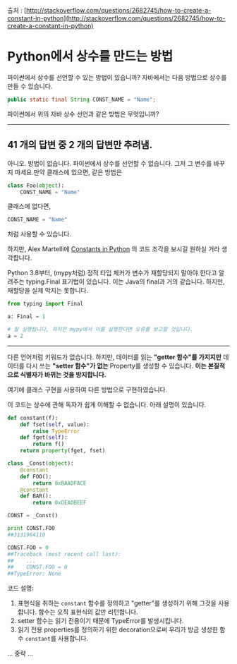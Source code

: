 출처 : [http://stackoverflow.com/questions/2682745/how-to-create-a-constant-in-python](http://stackoverflow.com/questions/2682745/how-to-create-a-constant-in-python)

# Python에서 상수를 만드는 방법

파이썬에서 상수를 선언할 수 있는 방법이 있습니까? 자바에서는 다음 방법으로 상수를 만들 수 있습니다.

```java
public static final String CONST_NAME = "Name";
```

파이썬에서 위의 자바 상수 선언과 같은 방법은 무엇입니까?

---

## 41 개의 답변 중 2 개의 답변만 추려냄.

아니오. 방법이 없습니다. 파이썬에서 상수를 선언할 수 없습니다. 그저 그 변수를 바꾸지 마세요.만약 클래스에 있으면, 같은 방법은

```python
class Foo(object): 
    CONST_NAME = "Name"
```

클래스에 없다면,

```python
CONST_NAME = "Name"
```

처럼 사용할 수 있습니다.

하지만, Alex Martelli에 [Constants in Python](https://code.activestate.com/recipes/65207-constants-in-python/?in=user-97991) 의 코드 조각을 보시길 원하실 거라 생각합니다.

Python 3.8부터, (mypy처럼) 정적 타입 체커가 변수가 재할당되지 말아야 한다고 알려주는 typing.Final 표기법이 있습니다. 이는 Java의 final과 거의 같습니다. 하지만, 재할당을 실제 막지는 못합니다.

```python
from typing import Final

a: Final = 1

# 잘 실행됩니다, 하지만 mypy에서 이를 실행한다면 오류를 보고할 것입니다.
a = 2
```

---

다른 언어처럼 키워드가 없습니다. 하지만, 데이터를 읽는 **"getter 함수"를 가지지만** 데이터를 다시 쓰는 **"setter 함수"가 없는** Property를 생성할 수 있습니다. **이는 본질적으로 식별자가 바뀌는 것을 방지합니다.**

여기에 클래스 구현을 사용하여 다른 방법으로 구현하였습니다.

이 코드는 상수에 관해 독자가 쉽게 이해할 수 없습니다. 아래 설명이 있습니다.

```python
def constant(f):
    def fset(self, value):
        raise TypeError
    def fget(self):
        return f()
    return property(fget, fset)

class _Const(object):
    @constant
    def FOO():
        return 0xBAADFACE
    @constant
    def BAR():
        return 0xDEADBEEF

CONST = _Const()

print CONST.FOO
##3131964110

CONST.FOO = 0
##Traceback (most recent call last):
##    ...
##    CONST.FOO = 0
##TypeError: None
```

코드 설명:

1. 표현식을 취하는 `constant` 함수를 정의하고 "getter"를 생성하기 위해 그것을 사용합니다. 함수는 오직 표현식의 값만 리턴합니다.
2. setter 함수는 읽기 전용이기 때문에 TypeError를 발생시킵니다.
3. 읽기 전용 properties를 정의하기 위한 decoration으로써 우리가 방금 생성한 함수 `constant`를 사용합니다.

... 중략 ...
